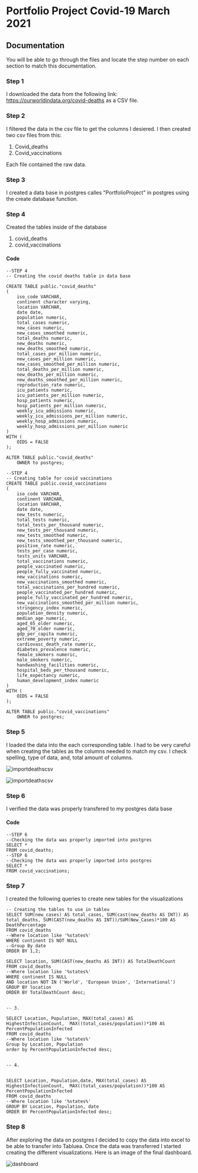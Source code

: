 # Portfolio Project Covid-19 March 2021

## Documentation

You will be able to go through the files and locate the step number on each section to match this documentation. 

### Step 1

I downloaded the data from the following link: https://ourworldindata.org/covid-deaths as a CSV file.

### Step 2

I filtered the data in the csv file to get the columns I desiered. I then created two csv files from this:

1. Covid_deaths
2. Covid_vaccinations

Each file contained the raw data.

### Step 3

I created a data base in postgres calles "PortfolioProject" in postgres using the create database function.

### Step 4

Created the tables inside of the database

1. covid_deaths
2. covid_vaccinations


#### Code

```
--STEP 4
-- Creating the covid deaths table in data base

CREATE TABLE public."covid_deaths"
(
    iso_code VARCHAR,
    continent character varying,
	location VARCHAR, 
    date date,
    population numeric,
    total_cases numeric,
    new_cases numeric,
    new_cases_smoothed numeric,
    total_deaths numeric,
    new_deaths numeric,
    new_deaths_smoothed numeric,
    total_cases_per_million numeric,
    new_cases_per_million numeric,
    new_cases_smoothed_per_million numeric,
    total_deaths_per_million numeric,
    new_deaths_per_million numeric,
    new_deaths_smoothed_per_million numeric,
    reproduction_rate numeric,
    icu_patients numeric,
    icu_patients_per_million numeric,
    hosp_patients numeric,
    hosp_patients_per_million numeric,
    weekly_icu_admissions numeric,
    weekly_icu_admissions_per_million numeric,
    weekly_hosp_admissions numeric,
    weekly_hosp_admissions_per_million numeric
)
WITH (
    OIDS = FALSE
);

ALTER TABLE public."covid_deaths"
    OWNER to postgres;

--STEP 4
-- Creating table for covid vaccinations
CREATE TABLE public.covid_vaccinations
(
    iso_code VARCHAR,
    continent VARCHAR,
    location VARCHAR,
    date date,
    new_tests numeric,
    total_tests numeric,
    total_tests_per_thousand numeric,
    new_tests_per_thousand numeric,
    new_tests_smoothed numeric,
    new_tests_smoothed_per_thousand numeric,
    positive_rate numeric,
    tests_per_case numeric,
    tests_units VARCHAR,
    total_vaccinations numeric,
    people_vaccinated numeric,
    people_fully_vaccinated numeric,
    new_vaccinations numeric,
    new_vaccinations_smoothed numeric,
    total_vaccinations_per_hundred numeric,
	people_vaccinated_per_hundred numeric,
    people_fully_vaccinated_per_hundred numeric,
    new_vaccinations_smoothed_per_million numeric,
    stringency_index numeric,
    population_density numeric,
    median_age numeric,
    aged_65_older numeric,
    aged_70_older numeric,
    gdp_per_capita numeric,
    extreme_poverty numeric,
    cardiovasc_death_rate numeric,
    diabetes_prevalence numeric,
    female_smokers numeric,
    male_smokers numeric,
    handwashing_facilities numeric,
    hospital_beds_per_thousand numeric,
    life_expectancy numeric,
    human_development_index numeric
)
WITH (
    OIDS = FALSE
);

ALTER TABLE public."covid_vaccinations"
    OWNER to postgres;

```

### Step 5

I loaded the data into the each corresponding table. I had to be very careful when creating the tables as the columns needed to match my csv. I check spelling, type of data, and, total amount of columns.

![importdeathscsv](Images/importing_data/impo_covid_death_csv.png)

![importdeathscsv](Images/importing_data/impo_covid_vaccinations_csv.png)

### Step 6

I verified the data was properly transfered to my postgres data base

#### Code

```
--STEP 6
--Checking the data was properly imported into postgres
SELECT * 
FROM covid_deaths;
--STEP 6
--Checking the data was properly imported into postgres
SELECT * 
FROM covid_vaccinations;
```

### Step 7
I created the following queries to create new tables for the visualizations
```
-- Creating the tables to use in tableu
SELECT SUM(new_cases) AS total_cases, SUM(cast(new_deaths AS INT)) AS total_deaths, SUM(CAST(new_deaths AS INT))/SUM(New_Cases)*100 AS DeathPercentage
FROM covid_deaths
--Where location like '%states%'
WHERE continent IS NOT NULL
--Group By date
ORDER BY 1,2;

SELECT location, SUM(CAST(new_deaths AS INT)) AS TotalDeathCount
FROM covid_deaths
--Where location like '%states%'
WHERE continent IS NULL
AND location NOT IN ('World', 'European Union', 'International')
GROUP BY location
ORDER BY TotalDeathCount desc;


-- 3.

SELECT Location, Population, MAX(total_cases) AS HighestInfectionCount,  MAX((total_cases/population))*100 AS PercentPopulationInfected
FROM covid_deaths
--Where location like '%states%'
Group by Location, Population
order by PercentPopulationInfected desc;


-- 4.


SELECT Location, Population,date, MAX(total_cases) AS HighestInfectionCount,  MAX((total_cases/population))*100 AS PercentPopulationInfected
FROM covid_deaths
--Where location like '%states%'
GROUP BY Location, Population, date
ORDER BY PercentPopulationInfected desc;
```

### Step 8

After exploring the data on postgres I decided to copy the data into excel to be able to transfer into Tabluea. Once the data was transferred I started creating the different visualizations. Here is an image of the final dashboard.

![dashboard](Images/dashboard/dashboard.png)
